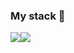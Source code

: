 ### My stack 👋
<img src="https://img.shields.io/badge/JavaScript-4a4848?style=for-the-badge&logo=JavaScript&logoColor=pink"/><img src="https://img.shields.io/badge/JavaScript-4a4848?style=for-the-badge&logo=JavaScript&logoColor=pink"/>


